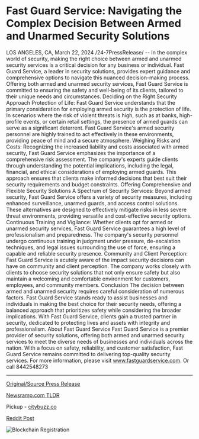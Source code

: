 # Fast Guard Service: Navigating the Complex Decision Between Armed and Unarmed Security Solutions

LOS ANGELES, CA, March 22, 2024 /24-7PressRelease/ -- In the complex world of security, making the right choice between armed and unarmed security services is a critical decision for any business or individual. Fast Guard Service, a leader in security solutions, provides expert guidance and comprehensive options to navigate this nuanced decision-making process. Offering both armed and unarmed security services, Fast Guard Service is committed to ensuring the safety and well-being of its clients, tailored to their unique needs and circumstances.  Deciding on the Right Security Approach  Protection of Life: Fast Guard Service understands that the primary consideration for employing armed security is the protection of life. In scenarios where the risk of violent threats is high, such as at banks, high-profile events, or certain retail settings, the presence of armed guards can serve as a significant deterrent. Fast Guard Service's armed security personnel are highly trained to act effectively in these environments, providing peace of mind and a secure atmosphere.  Weighing Risks and Costs: Recognizing the increased liability and costs associated with armed security, Fast Guard Service emphasizes the importance of a comprehensive risk assessment. The company's experts guide clients through understanding the potential implications, including the legal, financial, and ethical considerations of employing armed guards. This approach ensures that clients make informed decisions that best suit their security requirements and budget constraints.  Offering Comprehensive and Flexible Security Solutions  A Spectrum of Security Services: Beyond armed security, Fast Guard Service offers a variety of security measures, including enhanced surveillance, unarmed guards, and access control solutions. These alternatives are designed to effectively mitigate risks in less severe threat environments, providing versatile and cost-effective security options.  Continuous Training and Vigilance: Whether clients opt for armed or unarmed security services, Fast Guard Service guarantees a high level of professionalism and preparedness. The company's security personnel undergo continuous training in judgment under pressure, de-escalation techniques, and legal issues surrounding the use of force, ensuring a capable and reliable security presence.  Community and Client Perception: Fast Guard Service is acutely aware of the impact security decisions can have on community and client perception. The company works closely with clients to choose security solutions that not only ensure safety but also maintain a welcoming and comfortable environment for customers, employees, and community members.  Conclusion  The decision between armed and unarmed security requires careful consideration of numerous factors. Fast Guard Service stands ready to assist businesses and individuals in making the best choice for their security needs, offering a balanced approach that prioritizes safety while considering the broader implications. With Fast Guard Service, clients gain a trusted partner in security, dedicated to protecting lives and assets with integrity and professionalism.  About Fast Guard Service  Fast Guard Service is a premier provider of security solutions, offering both armed and unarmed security services to meet the diverse needs of businesses and individuals across the nation. With a focus on safety, reliability, and customer satisfaction, Fast Guard Service remains committed to delivering top-quality security services. For more information, please visit www.fastguardservice.com. Or call 8442548273 

---

[Original/Source Press Release](https://www.24-7pressrelease.com/press-release/509452/fast-guard-service-navigating-the-complex-decision-between-armed-and-unarmed-security-solutions)
                    

[Newsramp.com TLDR](https://newsramp.com/curated-news/fast-guard-service-expert-guidance-for-armed-and-unarmed-security-services/0c4fdc564ef11dc4beb62798d1f8c082) 


Pickup - [citybuzz.co](https://citybuzz.co/2024/03/22/navigating-security-choices-with-fast-guard-service)
 



[Reddit Post](https://www.reddit.com/r/Business_NewsRamp/comments/1bktejo/fast_guard_service_expert_guidance_for_armed_and/) 



![Blockchain Registration](https://cdn.newsramp.app/24-7PressRelease/qrcode/243/22/mintsQie.webp)
